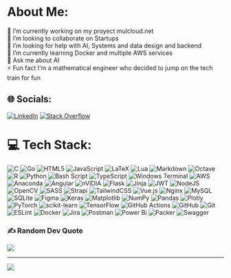 # About Me:
🔭 I’m currently working on my proyect mulcloud.net<br>👯 I’m looking to collaborate on Startups<br>🤝 I’m looking for help with AI, Systems and data design and backend<br>🌱 I’m currently learning Docker and multiple AWS services <br>💬 Ask me about AI<br>⚡ Fun fact I'm a mathematical engineer who decided to jump on the tech train for fun


## 🌐 Socials:
[![LinkedIn](https://img.shields.io/badge/LinkedIn-%230077B5.svg?logo=linkedin&logoColor=white)](https://www.linkedin.com/in/mario-reaza-890118205/) [![Stack Overflow](https://img.shields.io/badge/-Stackoverflow-FE7A16?logo=stack-overflow&logoColor=white)](https://stackoverflow.com/users/AliveCa7) 

# 💻 Tech Stack:
![C](https://img.shields.io/badge/c-%2300599C.svg?style=plastic&logo=c&logoColor=white) 
![Go](https://img.shields.io/badge/go-%2300ADD8.svg?style=plastic&logo=go&logoColor=white) 
![HTML5](https://img.shields.io/badge/html5-%23E34F26.svg?style=plastic&logo=html5&logoColor=white) 
![JavaScript](https://img.shields.io/badge/javascript-%23323330.svg?style=plastic&logo=javascript&logoColor=%23F7DF1E) 
![LaTeX](https://img.shields.io/badge/latex-%23008080.svg?style=plastic&logo=latex&logoColor=white) 
![Lua](https://img.shields.io/badge/lua-%232C2D72.svg?style=plastic&logo=lua&logoColor=white) 
![Markdown](https://img.shields.io/badge/markdown-%23000000.svg?style=plastic&logo=markdown&logoColor=white) 
![Octave](https://img.shields.io/badge/OCTAVE-darkblue?style=plastic&logo=octave&logoColor=fcd683) 
![R](https://img.shields.io/badge/r-%23276DC3.svg?style=plastic&logo=r&logoColor=white) 
![Python](https://img.shields.io/badge/python-3670A0?style=plastic&logo=python&logoColor=ffdd54) 
![Bash Script](https://img.shields.io/badge/bash_script-%23121011.svg?style=plastic&logo=gnu-bash&logoColor=white) 
![TypeScript](https://img.shields.io/badge/typescript-%23007ACC.svg?style=plastic&logo=typescript&logoColor=white)
![Windows Terminal](https://img.shields.io/badge/Windows%20Terminal-%234D4D4D.svg?style=plastic&logo=windows-terminal&logoColor=white) 
![AWS](https://img.shields.io/badge/AWS-%23FF9900.svg?style=plastic&logo=amazon-aws&logoColor=white)
![Anaconda](https://img.shields.io/badge/Anaconda-%2344A833.svg?style=plastic&logo=anaconda&logoColor=white) 
![Angular](https://img.shields.io/badge/angular-%23DD0031.svg?style=plastic&logo=angular&logoColor=white) 
![nVIDIA](https://img.shields.io/badge/cuda-000000.svg?style=plastic&logo=nVIDIA&logoColor=green) 
![Flask](https://img.shields.io/badge/flask-%23000.svg?style=plastic&logo=flask&logoColor=white) 
![Jinja](https://img.shields.io/badge/jinja-white.svg?style=plastic&logo=jinja&logoColor=black)
![JWT](https://img.shields.io/badge/JWT-black?style=plastic&logo=JSON%20web%20tokens) 
![NodeJS](https://img.shields.io/badge/node.js-6DA55F?style=plastic&logo=node.js&logoColor=white) 
![OpenCV](https://img.shields.io/badge/opencv-%23white.svg?style=plastic&logo=opencv&logoColor=white) 
![SASS](https://img.shields.io/badge/SASS-hotpink.svg?style=plastic&logo=SASS&logoColor=white) 
![Strapi](https://img.shields.io/badge/strapi-%232E7EEA.svg?style=plastic&logo=strapi&logoColor=white) 
![TailwindCSS](https://img.shields.io/badge/tailwindcss-%2338B2AC.svg?style=plastic&logo=tailwind-css&logoColor=white) 
![Vue.js](https://img.shields.io/badge/vue.js-%2335495e.svg?style=plastic&logo=vuedotjs&logoColor=%234FC08D) 
![Nginx](https://img.shields.io/badge/nginx-%23009639.svg?style=plastic&logo=nginx&logoColor=white) 
![MySQL](https://img.shields.io/badge/mysql-4479A1.svg?style=plastic&logo=mysql&logoColor=white) 
![SQLite](https://img.shields.io/badge/sqlite-%2307405e.svg?style=plastic&logo=sqlite&logoColor=white) 
![Figma](https://img.shields.io/badge/figma-%23F24E1E.svg?style=plastic&logo=figma&logoColor=white)
![Keras](https://img.shields.io/badge/Keras-%23D00000.svg?style=plastic&logo=Keras&logoColor=white) 
![Matplotlib](https://img.shields.io/badge/Matplotlib-%23ffffff.svg?style=plastic&logo=Matplotlib&logoColor=black) 
![NumPy](https://img.shields.io/badge/numpy-%23013243.svg?style=plastic&logo=numpy&logoColor=white)
![Pandas](https://img.shields.io/badge/pandas-%23150458.svg?style=plastic&logo=pandas&logoColor=white)
![Plotly](https://img.shields.io/badge/Plotly-%233F4F75.svg?style=plastic&logo=plotly&logoColor=white) 
![PyTorch](https://img.shields.io/badge/PyTorch-%23EE4C2C.svg?style=plastic&logo=PyTorch&logoColor=white) 
![scikit-learn](https://img.shields.io/badge/scikit--learn-%23F7931E.svg?style=plastic&logo=scikit-learn&logoColor=white) 
![TensorFlow](https://img.shields.io/badge/TensorFlow-%23FF6F00.svg?style=plastic&logo=TensorFlow&logoColor=white) 
![GitHub Actions](https://img.shields.io/badge/github%20actions-%232671E5.svg?style=plastic&logo=githubactions&logoColor=white)
![GitHub](https://img.shields.io/badge/github-%23121011.svg?style=plastic&logo=github&logoColor=white) 
![Git](https://img.shields.io/badge/git-%23F05033.svg?style=plastic&logo=git&logoColor=white) 
![ESLint](https://img.shields.io/badge/ESLint-4B3263?style=plastic&logo=eslint&logoColor=white)
![Docker](https://img.shields.io/badge/docker-%230db7ed.svg?style=plastic&logo=docker&logoColor=white) 
![Jira](https://img.shields.io/badge/jira-%230A0FFF.svg?style=plastic&logo=jira&logoColor=white) 
![Postman](https://img.shields.io/badge/Postman-FF6C37?style=plastic&logo=postman&logoColor=white)
![Power Bi](https://img.shields.io/badge/power_bi-F2C811?style=plastic&logo=powerbi&logoColor=black)
![Packer](https://img.shields.io/badge/packer-%23E7EEF0.svg?style=plastic&logo=packer&logoColor=%2302A8EF) 
![Swagger](https://img.shields.io/badge/-Swagger-%23Clojure?style=plastic&logo=swagger&logoColor=white)


### ✍️ Random Dev Quote
![](https://quotes-github-readme.vercel.app/api?type=vetical&theme=tokyonight)

---
[![](https://visitcount.itsvg.in/api?id=MarioReaza&icon=0&color=0)](https://visitcount.itsvg.in)

<!-- Proudly created with GPRM ( https://gprm.itsvg.in ) -->
